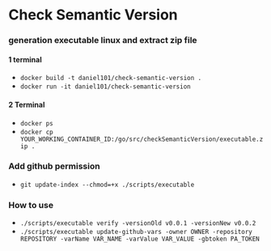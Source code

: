 # Check Semantic Version 

### generation executable linux and extract zip file
#### 1 terminal 
- `docker build -t daniel101/check-semantic-version .`
- `docker run -it daniel101/check-semantic-version`

#### 2 Terminal
- `docker ps`
- `docker cp YOUR_WORKING_CONTAINER_ID:/go/src/checkSemanticVersion/executable.zip .`

### Add github permission
- `git update-index --chmod=+x ./scripts/executable`

### How to use

- `./scripts/executable verify -versionOld v0.0.1 -versionNew v0.0.2`
- `./scripts/executable update-github-vars -owner OWNER -repository REPOSITORY -varName VAR_NAME -varValue VAR_VALUE -gbtoken PA_TOKEN`